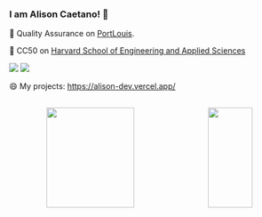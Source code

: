 ### I am Alison Caetano! 👋

 🔭 Quality Assurance on <a href="https://www.portlouis.inf.br/">PortLouis</a>.
 
 🌱 CC50 on <a href="https://pll.harvard.edu/course/cs50-introduction-computer-science">Harvard School of Engineering and Applied Sciences</a>
 
<div> 
  <a href = "mailto:alizoncaetan@gmail.com"><img src="https://img.shields.io/badge/-Gmail-%23333?style=for-the-badge&logo=gmail&logoColor=white" target="_blank"></a>
  <a href="https://www.linkedin.com/in/alisoncaetano" target="_blank"><img src="https://img.shields.io/badge/-LinkedIn-%230077B5?style=for-the-badge&logo=linkedin&logoColor=white" target="_blank"></a> 
  
</div>
 
 😄 My projects: https://alison-dev.vercel.app/

##

<div align="center">
  <a style="display: flex;justify-content: space-around;" href="https://github.com/AlizonCaetano">
  <img height="180em" width="56%" src="https://github-readme-stats.vercel.app/api?username=AlizonCaetano&show_icons=true&theme=dracula&include_all_commits=true&count_private=true"/>
  <img height="180em" width="40%" src="https://github-readme-stats.vercel.app/api/top-langs/?username=AlizonCaetano&layout=donut&theme=dracula"/>
</div>

##
 

